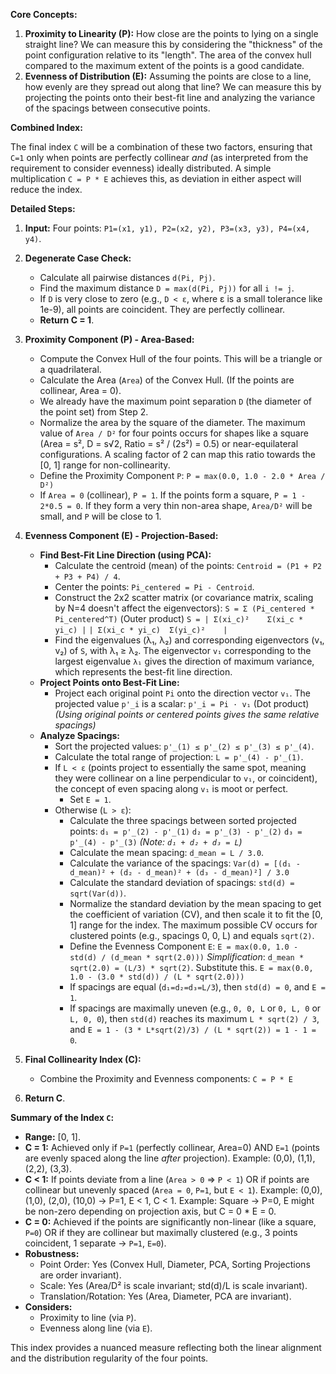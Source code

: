**Core Concepts:**

1.  **Proximity to Linearity (P):** How close are the points to lying on a single straight line? We can measure this by considering the "thickness" of the point configuration relative to its "length". The area of the convex hull compared to the maximum extent of the points is a good candidate.
2.  **Evenness of Distribution (E):** Assuming the points are close to a line, how evenly are they spread out along that line? We can measure this by projecting the points onto their best-fit line and analyzing the variance of the spacings between consecutive points.

**Combined Index:**

The final index `C` will be a combination of these two factors, ensuring that `C=1` only when points are perfectly collinear *and* (as interpreted from the requirement to consider evenness) ideally distributed. A simple multiplication `C = P * E` achieves this, as deviation in either aspect will reduce the index.

**Detailed Steps:**

1.  **Input:** Four points: `P1=(x1, y1), P2=(x2, y2), P3=(x3, y3), P4=(x4, y4)`.

2.  **Degenerate Case Check:**
    *   Calculate all pairwise distances `d(Pi, Pj)`.
    *   Find the maximum distance `D = max(d(Pi, Pj))` for all `i != j`.
    *   If `D` is very close to zero (e.g., `D < ε`, where ε is a small tolerance like 1e-9), all points are coincident. They are perfectly collinear.
    *   **Return C = 1**.

3.  **Proximity Component (P) - Area-Based:**
    *   Compute the Convex Hull of the four points. This will be a triangle or a quadrilateral.
    *   Calculate the Area (`Area`) of the Convex Hull. (If the points are collinear, Area = 0).
    *   We already have the maximum point separation `D` (the diameter of the point set) from Step 2.
    *   Normalize the area by the square of the diameter. The maximum value of `Area / D²` for four points occurs for shapes like a square (Area = s², D = s√2, Ratio = s² / (2s²) = 0.5) or near-equilateral configurations. A scaling factor of 2 can map this ratio towards the [0, 1] range for non-collinearity.
    *   Define the Proximity Component `P`:
        `P = max(0.0, 1.0 - 2.0 * Area / D²)`
    *   If `Area = 0` (collinear), `P = 1`. If the points form a square, `P = 1 - 2*0.5 = 0`. If they form a very thin non-area shape, `Area/D²` will be small, and `P` will be close to 1.

4.  **Evenness Component (E) - Projection-Based:**
    *   **Find Best-Fit Line Direction (using PCA):**
        *   Calculate the centroid (mean) of the points: `Centroid = (P1 + P2 + P3 + P4) / 4`.
        *   Center the points: `Pi_centered = Pi - Centroid`.
        *   Construct the 2x2 scatter matrix (or covariance matrix, scaling by N=4 doesn't affect the eigenvectors):
            `S = Σ (Pi_centered * Pi_centered^T)` (Outer product)
            `S = | Σ(xi_c)²    Σ(xi_c * yi_c) |`
                `| Σ(xi_c * yi_c)  Σ(yi_c)²    |`
        *   Find the eigenvalues (λ₁, λ₂) and corresponding eigenvectors (v₁, v₂) of `S`, with λ₁ ≥ λ₂. The eigenvector `v₁` corresponding to the largest eigenvalue `λ₁` gives the direction of maximum variance, which represents the best-fit line direction.
    *   **Project Points onto Best-Fit Line:**
        *   Project each original point `Pi` onto the direction vector `v₁`. The projected value `p'_i` is a scalar:
            `p'_i = Pi · v₁` (Dot product)
            *(Using original points or centered points gives the same relative spacings)*
    *   **Analyze Spacings:**
        *   Sort the projected values: `p'_(1) ≤ p'_(2) ≤ p'_(3) ≤ p'_(4)`.
        *   Calculate the total range of projection: `L = p'_(4) - p'_(1)`.
        *   If `L < ε` (points project to essentially the same spot, meaning they were collinear on a line perpendicular to `v₁`, or coincident), the concept of even spacing along `v₁` is moot or perfect.
            *   Set `E = 1`.
        *   Otherwise (`L > ε`):
            *   Calculate the three spacings between sorted projected points:
                `d₁ = p'_(2) - p'_(1)`
                `d₂ = p'_(3) - p'_(2)`
                `d₃ = p'_(4) - p'_(3)`
                *(Note: `d₁ + d₂ + d₃ = L`)*
            *   Calculate the mean spacing: `d_mean = L / 3.0`.
            *   Calculate the variance of the spacings:
                `Var(d) = [(d₁ - d_mean)² + (d₂ - d_mean)² + (d₃ - d_mean)²] / 3.0`
            *   Calculate the standard deviation of spacings: `std(d) = sqrt(Var(d))`.
            *   Normalize the standard deviation by the mean spacing to get the coefficient of variation (CV), and then scale it to fit the [0, 1] range for the index. The maximum possible CV occurs for clustered points (e.g., spacings 0, 0, L) and equals `sqrt(2)`.
            *   Define the Evenness Component `E`:
                `E = max(0.0, 1.0 - std(d) / (d_mean * sqrt(2.0)))`
                *Simplification*: `d_mean * sqrt(2.0) = (L/3) * sqrt(2)`. Substitute this.
                `E = max(0.0, 1.0 - (3.0 * std(d)) / (L * sqrt(2.0)))`
            *   If spacings are equal (`d₁=d₂=d₃=L/3`), then `std(d) = 0`, and `E = 1`.
            *   If spacings are maximally uneven (e.g., `0, 0, L` or `0, L, 0` or `L, 0, 0`), then `std(d)` reaches its maximum `L * sqrt(2) / 3`, and `E = 1 - (3 * L*sqrt(2)/3) / (L * sqrt(2)) = 1 - 1 = 0`.

5.  **Final Collinearity Index (C):**
    *   Combine the Proximity and Evenness components:
        `C = P * E`

6.  **Return C**.

**Summary of the Index `C`:**

*   **Range:** [0, 1].
*   **C = 1:** Achieved only if `P=1` (perfectly collinear, Area=0) AND `E=1` (points are evenly spaced along the line *after* projection). Example: (0,0), (1,1), (2,2), (3,3).
*   **C < 1:** If points deviate from a line (`Area > 0` => `P < 1`) OR if points are collinear but unevenly spaced (`Area = 0`, `P=1`, but `E < 1`). Example: (0,0), (1,0), (2,0), (10,0) -> P=1, E < 1, C < 1. Example: Square -> P=0, E might be non-zero depending on projection axis, but C = 0 * E = 0.
*   **C = 0:** Achieved if the points are significantly non-linear (like a square, `P=0`) OR if they are collinear but maximally clustered (e.g., 3 points coincident, 1 separate -> `P=1`, `E=0`).
*   **Robustness:**
    *   Point Order: Yes (Convex Hull, Diameter, PCA, Sorting Projections are order invariant).
    *   Scale: Yes (Area/D² is scale invariant; std(d)/L is scale invariant).
    *   Translation/Rotation: Yes (Area, Diameter, PCA are invariant).
*   **Considers:**
    *   Proximity to line (via `P`).
    *   Evenness along line (via `E`).

This index provides a nuanced measure reflecting both the linear alignment and the distribution regularity of the four points.